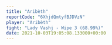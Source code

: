 ```yaml
---
title: "Aribèth"
reportCode: "6XhjdQmtyfBJDVzN"
player: "Aribèth"
fight: "Lady Vashj - Wipe 3 (68.99%)"
date: 2021-10-03T19:05:08.133000+00:00
---
```

